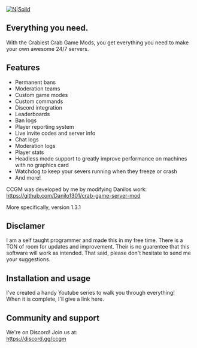 [![N|Solid](https://i.ibb.co/RgrcnJz/ccgm-long-transparent-cropped-center-small.png)](https://nodesource.com/products/nsolid)
## Everything you need.

With the Crabiest Crab Game Mods, you get everything you need to make your own awesome 24/7 servers.

## Features
- Permanent bans
- Moderation teams
- Custom game modes
- Custom commands
- Discord integration
- Leaderboards
- Ban logs
- Player reporting system
- Live invite codes and server info
- Chat logs
- Moderation logs
- Player stats
- Headless mode support to greatly improve performance on machines with no graphics card
- Watchdog to keep your severs running when they freeze or crash
- And more!

CCGM was developed by me by modifying Danilos work:</br>
https://github.com/Danilo1301/crab-game-server-mod

More specifically, version 1.3.1

## Disclamer
I am a self taught programmer and made this in my free time. There is a TON of room for updates and improvement. Their is no guarentee that this software will work as intended. That said, please don't hesitate to send me your suggestions.

## Installation and usage
I've created a handy Youtube series to walk you through everything!</br>
When it is complete, I'll give a link here.

## Community and support
We're on Discord! Join us at: </br>
https://discord.gg/ccgm
